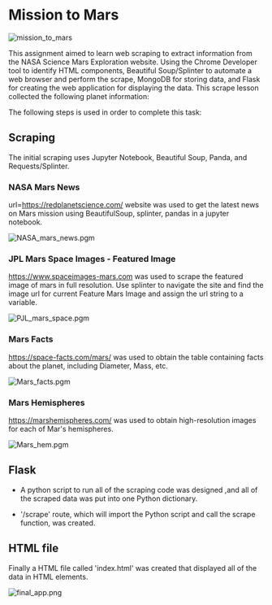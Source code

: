# Mission to Mars

![mission_to_mars](Images/mission_to_mars.png)

This assignment aimed to learn web scraping to extract information from the NASA Science Mars Exploration website. Using the Chrome Developer tool to identify HTML components, Beautiful Soup/Splinter to automate a web browser and perform the scrape, MongoDB for storing data, and Flask for creating the web application for displaying the data. This scrape lesson collected the following planet information:

The following steps is used in order to complete this task:

## Scraping

The initial scraping uses Jupyter Notebook, Beautiful Soup, Panda, and Requests/Splinter.

### NASA Mars News

url=https://redplanetscience.com/ website was used to get the latest news on Mars mission using BeautifulSoup, splinter, pandas in a jupyter notebook.

![NASA_mars_news.pgm](Images/NASA_mars_news.png)

### JPL Mars Space Images - Featured Image

https://www.spaceimages-mars.com was used to scrape the featured image of mars in full resolution.
Use splinter to navigate the site and find the image url for current Feature Mars Image and assign the url string to a variable.

![PJL_mars_space.pgm](Images/JPL_mars_space.png)

### Mars Facts

https://space-facts.com/mars/ was used to obtain the table containing facts about the planet, including Diameter, Mass, etc.

![Mars_facts.pgm](Images/Mars_facts.png)

### Mars Hemispheres

https://marshemispheres.com/ was used to obtain high-resolution images for each of Mar's hemispheres.

![Mars_hem.pgm](Images/Mars_hem.png)

## Flask

- A python script to run all of the scraping code was designed ,and all of the scraped data was put into one Python dictionary.

- '/scrape' route, which will import the Python script and call the scrape function, was created.

## HTML file

Finally a HTML file called 'index.html' was created that displayed all of the data in HTML elements.

![final_app.png](Images/final_app.png)
